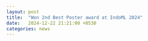 ```yaml
---
layout: post
title:  "Won 2nd Best Poster award at IndoML 2024"
date:   2024-12-22 21:21:00 +0530
categories: news
---
```

